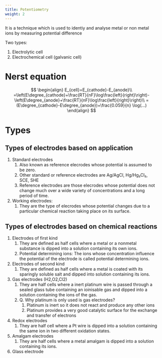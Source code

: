 ```yaml
---
title: Potentiometry
weight: 2
---
```

It is a technique which is used to identiy and analyse metal or non metal ions by measuring potential difference

Two types:
1. Electrolytic cell
2. Electrochemical cell (galvanic cell)

# Nerst equation
$$
\begin{align}
E_{cell}=E_{cathode}-E_{anode}\\
=\left(E\degree_{cathode}+\frac{RT}{nF}\log\frac{left}{right}\right)-\left(E\degree_{anode}+\frac{RT}{nF}\log\frac{left}{right}\right)\\
=(E\degree_{cathode}-E\degree_{anode})+\frac{0.059}{n} \log(...)
\end{align}
$$

# Types

## Types of electrodes based on application

1. Standard electrodes
	1. Also known as reference elecrodes whose potential is assumed to be zero.
	2. Other standard or reference electrodes are Ag/AgCl, Hg/Hg₂Cl₂, SCE, SHE
	3. Reference electrodes are those elecrodes whose potential does not change much over a wide variety of concentrations and a long period of time.
2. Working electrodes:
	1. They are the type of elecrodes whose potential changes due to a particular chemical reaction taking place on its surface.

## Types of electrodes based on chemical reactions

1. Electrodes of first kind
	1. They are defined as half cells where a metal or a nonmetal substance is dipped into a solution containing its own ions.
	2. Potential determining ions: The ions whose concentration influence the potential of the electrode is called potential determining ions.
2. Electrodes of second kind
	1. They are defined as half cells where a metal is coated with its sparingly soluble salt and dipped into solution containing its ions.
3. Gas electrodes (H2,O2,Cl2)
	1. They are half cells where a inert platinum wire is passed through a sealed glass tube containing an ioinisable gas and dipped into a solution containing the ions of the gas.
	2. Q. Why platinum is only used is gas electrodes?
		1. Platinum is inert so it does not react and produce any other ions
		2. Platinum provides a very good catalytic surface for the exchange and transfer of electrons
4. Redox electrodes
	1. They are half cell where a Pt wire is dipped into a solution containing the same ion in two different oxidation states.
5. Amalgam electrodes
	1. They are half cells where a metal amalgam is dipped into a solution containing its ions.
6. Glass electrode